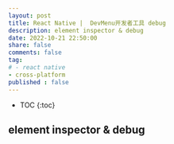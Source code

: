 ```yaml
---
layout: post
title: React Native |  DevMenu开发者工具 debug
description: element inspector & debug
date: 2022-10-21 22:50:00
share: false
comments: false
tag:
# - react native
- cross-platform
published : false 
---
```

* TOC
{:toc}

## element inspector & debug